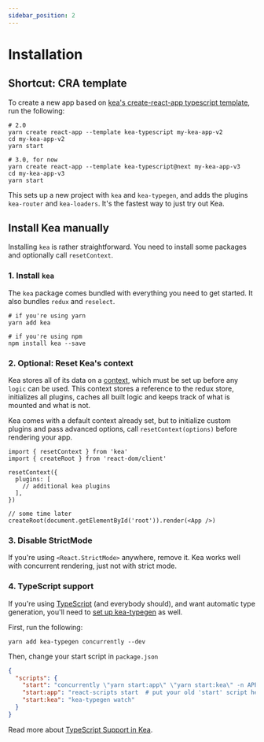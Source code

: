 ```yaml
---
sidebar_position: 2
---
```


# Installation

## Shortcut: CRA template

To create a new app based on [kea's create-react-app typescript template](https://github.com/keajs/cra-template-kea-typescript),
run the following:

```shell
# 2.0
yarn create react-app --template kea-typescript my-kea-app-v2
cd my-kea-app-v2
yarn start

# 3.0, for now
yarn create react-app --template kea-typescript@next my-kea-app-v3
cd my-kea-app-v3
yarn start
```

This sets up a new project with `kea` and `kea-typegen`, and adds
the plugins `kea-router` and `kea-loaders`. It's the fastest way to just try out Kea.

## Install Kea manually

Installing `kea` is rather straightforward. You need to install some packages and optionally call `resetContext`.

### 1. Install `kea`

The `kea` package comes bundled with everything you need to get started. It also bundles `redux` and `reselect`.

```shell
# if you're using yarn
yarn add kea

# if you're using npm
npm install kea --save
```

### 2. Optional: Reset Kea's context

Kea stores all of its data on a [context](/docs/intro/context), which must be set up before any `logic` can be used. This
context stores a reference to the redux store, initializes all plugins, caches all built logic and keeps
track of what is mounted and what is not.

Kea comes with a default context already set, but to initialize custom plugins and pass advanced options, call 
`resetContext(options)` before rendering your app.

```tsx
import { resetContext } from 'kea'
import { createRoot } from 'react-dom/client'

resetContext({
  plugins: [
    // additional kea plugins
  ],
})

// some time later
createRoot(document.getElementById('root')).render(<App />)
```

### 3. Disable StrictMode

If you're using `<React.StrictMode>` anywhere, remove it. Kea works well with concurrent rendering, just not with strict mode.

### 4. TypeScript support

If you're using [TypeScript](/docs/intro/typescript) (and everybody should), and want automatic type generation,
you'll need to [set up kea-typegen](/docs/intro/typescript#option-2-kea-typegen) as well.

First, run the following:

```shell
yarn add kea-typegen concurrently --dev
```

Then, change your start script in `package.json`

```json
{
  "scripts": {
    "start": "concurrently \"yarn start:app\" \"yarn start:kea\" -n APP,KEA -c blue,green",
    "start:app": "react-scripts start  # put your old 'start' script here",
    "start:kea": "kea-typegen watch"
  }
}
```

Read more about [TypeScript Support in Kea](/docs/intro/typescript).
